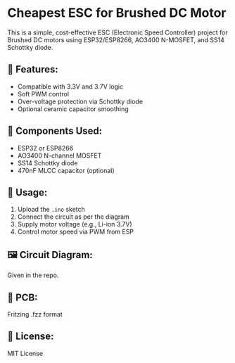 # Cheapest ESC for Brushed DC Motor

This is a simple, cost-effective ESC (Electronic Speed Controller) project for Brushed DC motors using ESP32/ESP8266, AO3400 N-MOSFET, and SS14 Schottky diode.

## 🔧 Features:
- Compatible with 3.3V and 3.7V logic
- Soft PWM control
- Over-voltage protection via Schottky diode
- Optional ceramic capacitor smoothing

## 🔌 Components Used:
- ESP32 or ESP8266
- AO3400 N-channel MOSFET
- SS14 Schottky diode
- 470nF MLCC capacitor (optional)

## 📘 Usage:
1. Upload the `.ino` sketch
2. Connect the circuit as per the diagram
3. Supply motor voltage (e.g., Li-ion 3.7V)
4. Control motor speed via PWM from ESP

## 🖼 Circuit Diagram:
Given in the repo.

## 🧩 PCB:
Fritzing .fzz format

## 📜 License:
MIT License
